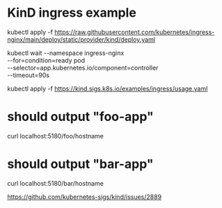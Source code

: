 
# KinD ingress example

kubectl apply -f https://raw.githubusercontent.com/kubernetes/ingress-nginx/main/deploy/static/provider/kind/deploy.yaml

kubectl wait --namespace ingress-nginx \
  --for=condition=ready pod \
  --selector=app.kubernetes.io/component=controller \
  --timeout=90s

kubectl apply -f https://kind.sigs.k8s.io/examples/ingress/usage.yaml

# should output "foo-app"
curl localhost:5180/foo/hostname
# should output "bar-app"
curl localhost:5180/bar/hostname

https://github.com/kubernetes-sigs/kind/issues/2889